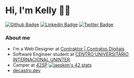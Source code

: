 # Hi, I'm Kelly 🏊‍♀️

[![Github Badge](https://img.shields.io/badge/-Github-000?style=flat-square&logo=Github&logoColor=white&link=https://github.com/fagnerpsantos)](https://github.com/kedecastro)
[![Linkedin Badge](https://img.shields.io/badge/-LinkedIn-blue?style=flat-square&logo=Linkedin&logoColor=white&link=https://www.linkedin.com/in/fagnerpsantos/)](https://www.linkedin.com/in/kedecastro/)
[![Twitter Badge](https://img.shields.io/badge/-Twitter-1ca0f1?style=flat-square&labelColor=1ca0f1&logo=twitter&logoColor=white&link=https://twitter.com/fagnerpsantos)](https://twitter.com/kedecastro)

### About me
- I'm a Web Designer at [Contraktor | Contratos Digitais](https://contraktor.com.br/).&nbsp;
- Software Engineer student at [CENTRO UNIVERSITÁRIO INTERNACIONAL UNINTER](https://www.uninter.com/).&nbsp;
- Camper at [42SP](https://42sp.org.br)
[![jaeskim's 42 stats](https://badge42.herokuapp.com/api/stats/kechrist?cursus=Basecamp)](https://github.com/JaeSeoKim/badge42)
- [decastro.dev](https://decastro.dev/)
